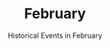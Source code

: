 ---
title: February
subtitle: Historical Events in February
image: assets/img/portfolio/01-full.jpg
alt: "February events"

caption:
  title: "February"
  subtitle: "Events in February"
  thumbnail: assets/img/portfolio/01-thumbnail.jpg

days:
  - date: "February 1"
    title: "Significant Events on February 1"
    thumbnail: "assets/img/history/february-1.jpg"
    years:
      1790:
        events:
          - title: "First U.S. Supreme Court Session"
            description: "The Supreme Court of the United States held its first session in New York City, marking the beginning of the highest judicial authority in the country."
            type: "Politics"
      1865:
        events:
          - title: "13th Amendment Approved"
            description: "The U.S. Congress approved the 13th Amendment to the Constitution, which abolished slavery."
            type: "Politics"
      2003:
        events:
          - title: "Space Shuttle Columbia Disaster"
            description: "The Space Shuttle Columbia disintegrated upon reentry, killing all seven astronauts on board."
            type: "Science"

  - date: "February 2"
    title: "Significant Events on February 2"
    thumbnail: "assets/img/history/february-2.jpg"
    years:
      1848:
        events:
          - title: "Treaty of Guadalupe Hidalgo Signed"
            description: "This treaty ended the Mexican-American War and resulted in the U.S. acquiring territories including California, Arizona, and New Mexico."
            type: "Politics"
      1887:
        events:
          - title: "First Groundhog Day Celebration"
            description: "Punxsutawney, Pennsylvania, held the first official Groundhog Day, a tradition that continues to this day."
            type: "Culture"
      1943:
        events:
          - title: "Battle of Stalingrad Ends"
            description: "The Soviet Union won a decisive victory over Nazi Germany in one of the bloodiest battles in history, marking a turning point in World War II."
            type: "Military"

  - date: "February 3"
    title: "Significant Events on February 3"
    thumbnail: "assets/img/history/february-3.jpg"
    years:
      1870:
        events:
          - title: "15th Amendment Ratified"
            description: "The U.S. ratified the 15th Amendment, granting African American men the right to vote."
            type: "Politics"
      1913:
        events:
          - title: "16th Amendment Ratified"
            description: "The 16th Amendment to the U.S. Constitution was ratified, allowing Congress to levy an income tax."
            type: "Politics"
      1959:
        events:
          - title: "The Day the Music Died"
            description: "Musicians Buddy Holly, Ritchie Valens, and The Big Bopper died in a plane crash in Iowa."
            type: "Culture"

  - date: "February 4"
    title: "Significant Events on February 4"
    thumbnail: "assets/img/history/february-4.jpg"
    years:
      1789:
        events:
          - title: "First U.S. Presidential Election"
            description: "George Washington was unanimously elected as the first President of the United States by the Electoral College."
            type: "Politics"
      1945:
        events:
          - title: "Yalta Conference Begins"
            description: "World War II Allied leaders—Roosevelt, Churchill, and Stalin—met at Yalta to discuss post-war Europe."
            type: "Politics"
      2004:
        events:
          - title: "Facebook Founded"
            description: "Mark Zuckerberg and fellow Harvard students launched Facebook, which became a major social media platform."
            type: "Technology"

  - date: "February 5"
    title: "Significant Events on February 5"
    thumbnail: "assets/img/history/february-5.jpg"
    years:
      1917:
        events:
          - title: "Immigration Act of 1917 Passed"
            description: "The U.S. Congress passed the Immigration Act, imposing literacy tests and restrictions on immigrants from Asia."
            type: "Politics"
      1958:
        events:
          - title: "First Hydrogen Bomb Lost"
            description: "A U.S. Air Force plane accidentally dropped a hydrogen bomb off the coast of Georgia, which was never recovered."
            type: "Military"
            
  - date: "February 19"
    title: "Significant Events on February 19"
    thumbnail: "assets/img/history/february-19.jpg"
    years:
      1942:
        events:
          - title: "Executive Order 9066 Signed"
            description: "U.S. President Franklin D. Roosevelt signed Executive Order 9066, leading to the internment of Japanese Americans during World War II."
            type: "Politics"
      1986:
        events:
          - title: "Mir Space Station Launched"
            description: "The Soviet Union launched Mir, the first modular space station, which remained in orbit until 2001."
            type: "Science"
      2008:
        events:
          - title: "Fidel Castro Resigns"
            description: "Fidel Castro announced his resignation as Cuba’s president after nearly 50 years in power."
            type: "Politics"

---